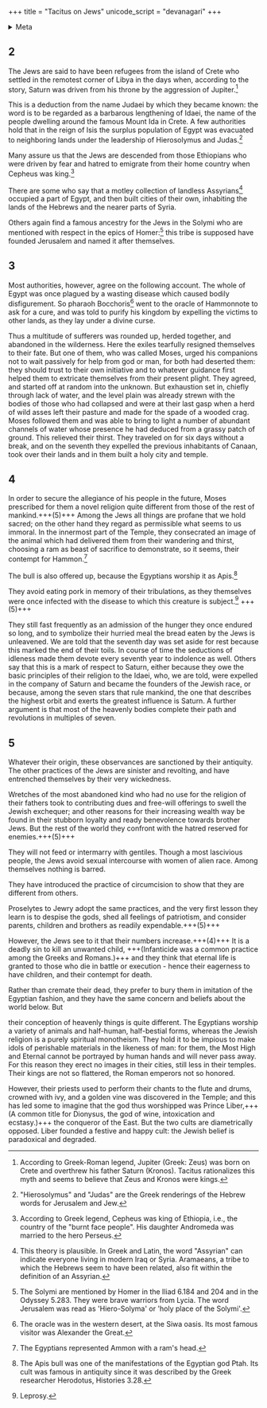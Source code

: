 +++
title = "Tacitus on Jews"
unicode_script = "devanagari"
+++

<details><summary>Meta</summary>

Before he starts to describe the Roman siege of Jerusalem, Roman historian Tacitus offers an account of Jewish history. The translation of Histories 5.2-5 was made by Kenneth Wellesley.
</details>

## 2
The Jews are said to have been refugees from the island of Crete who settled in the remotest corner of Libya in the days when, according to the story, Saturn was driven from his throne by the aggression of Jupiter.[^1]

[^1]: According to Greek-Roman legend, Jupiter (Greek: Zeus) was born on Crete and overthrew his father Saturn (Kronos). Tacitus rationalizes this myth and seems to believe that Zeus and Kronos were kings.

This is a deduction from the name Judaei by which they became known: the word is to be regarded as a barbarous lengthening of Idaei, the name of the people dwelling around the famous Mount Ida in Crete. A few authorities hold that in the reign of Isis the surplus population of Egypt was evacuated to neighboring lands under the leadership of Hierosolymus and Judas.[^2]

[^2]: "Hierosolymus" and "Judas" are the Greek renderings of the Hebrew words for Jerusalem and Jew.

Many assure us that the Jews are descended from those Ethiopians who were driven by fear and hatred to emigrate from their home country when Cepheus was king.[^4] 

[^4]: According to Greek legend, Cepheus was king of Ethiopia, i.e., the country of the "burnt face people". His daughter Andromeda was married to the hero Perseus.

There are some who say that a motley collection of landless Assyrians[^5]  occupied a part of Egypt, and then built cities of their own, inhabiting the lands of the Hebrews and the nearer parts of Syria. 

[^5]: This theory is plausible. In Greek and Latin, the word "Assyrian" can indicate everyone living in modern Iraq or Syria. Aramaeans, a tribe to which the Hebrews seem to have been related, also fit within the definition of an Assyrian.

Others again find a famous ancestry for the Jews in the Solymi who are mentioned with respect in the epics of Homer:[^6] this tribe is supposed have founded Jerusalem and named it after themselves.

[^6]: The Solymi are mentioned by Homer in the Iliad 6.184 and 204 and in the Odyssey 5.283. They were brave warriors from Lycia. The word Jerusalem was read as 'Hiero-Solyma' or 'holy place of the Solymi'.

## 3
Most authorities, however, agree on the following account. The whole of Egypt was once plagued by a wasting disease which caused bodily disfigurement. So pharaoh Bocchoris[^7] went to the oracle of Hammonnote to ask for a cure, and was told to purify his kingdom by expelling the victims to other lands, as they lay under a divine curse. 

[^7]: The oracle was in the western desert, at the Siwa oasis. Its most famous visitor was Alexander the Great.

Thus a multitude of sufferers was rounded up, herded together, and abandoned in the wilderness. Here the exiles tearfully resigned themselves to their fate. But one of them, who was called Moses, urged his companions not to wait passively for help from god or man, for both had deserted them: they should trust to their own initiative and to whatever guidance first helped them to extricate themselves from their present plight. They agreed, and started off at random into the unknown. But exhaustion set in, chiefly through lack of water, and the level plain was already strewn with the bodies of those who had collapsed and were at their last gasp when a herd of wild asses left their pasture and made for the spade of a wooded crag. Moses followed them and was able to bring to light a number of abundant channels of water whose presence he had deduced from a grassy patch of ground. This relieved their thirst. They traveled on for six days without a break, and on the seventh they expelled the previous inhabitants of Canaan, took over their lands and in them built a holy city and temple.

## 4 
In order to secure the allegiance of his people in the future, Moses prescribed for them a novel religion quite different from those of the rest of mankind.+++(5)+++ Among the Jews all things are profane that we hold sacred; on the other hand they regard as permissible what seems to us immoral. In the innermost part of the Temple, they consecrated an image of the animal which had delivered them from their wandering and thirst, choosing a ram as beast of sacrifice to demonstrate, so it seems, their contempt for Hammon.[^8] 

[^8]: The Egyptians represented Ammon with a ram's head.

The bull is also offered up, because the Egyptians worship it as Apis.[^9] 

[^9]: The Apis bull was one of the manifestations of the Egyptian god Ptah. Its cult was famous in antiquity since it was described by the Greek researcher Herodotus, Histories 3.28.

They avoid eating pork in memory of their tribulations, as they themselves were once infected with the disease to which this creature is subject.[^10] +++(5)+++

[^10]: Leprosy.

They still fast frequently as an admission of the hunger they once endured so long, and to symbolize their hurried meal the bread eaten by the Jews is unleavened. We are told that the seventh day was set aside for rest because this marked the end of their toils. In course of time the seductions of idleness made them devote every seventh year to indolence as well. Others say that this is a mark of respect to Saturn, either because they owe the basic principles of their religion to the Idaei, who, we are told, were expelled in the company of Saturn and became the founders of the Jewish race, or because, among the seven stars that rule mankind, the one that describes the highest orbit and exerts the greatest influence is Saturn. A further argument is that most of the heavenly bodies complete their path and revolutions in multiples of seven.

## 5
Whatever their origin, these observances are sanctioned by their antiquity. The other practices of the Jews are sinister and revolting, and have entrenched themselves by their very wickedness. 

Wretches of the most abandoned kind who had no use for the religion of their fathers took to contributing dues and free-will offerings to swell the Jewish exchequer; and other reasons for their increasing wealth way be found in their stubborn loyalty and ready benevolence towards brother Jews. But the rest of the world they confront with the hatred reserved for enemies.+++(5)+++ 

They will not feed or intermarry with gentiles. Though a most lascivious people, the Jews avoid sexual intercourse with women of alien race. Among themselves nothing is barred. 

They have introduced the practice of circumcision to show that they are different from others. 

Proselytes to Jewry adopt the same practices, and the very first lesson they learn is to despise the gods, shed all feelings of patriotism, and consider parents, children and brothers as readily expendable.+++(5)+++ 

However, the Jews see to it that their numbers increase.+++(4)+++ It is a deadly sin to kill an unwanted child, +++(Infanticide was a common practice among the Greeks and Romans.)+++ and they think that eternal life is granted to those who die in battle or execution - hence their eagerness to have children, and their contempt for death. 

Rather than cremate their dead, they prefer to bury them in imitation of the Egyptian fashion, and they have the same concern and beliefs about the world below. But

their conception of heavenly things is quite different. The Egyptians worship a variety of animals and half-human, half-bestial forms, whereas the Jewish religion is a purely spiritual monotheism. They hold it to be impious to make idols of perishable materials in the likeness of man: for them, the Most High and Eternal cannot be portrayed by human hands and will never pass away. For this reason they erect no images in their cities, still less in their temples. Their kings are not so flattered, the Roman emperors not so honored. 

However, their priests used to perform their chants to the flute and drums, crowned with ivy, and a golden vine was discovered in the Temple; and this has led some to imagine that the god thus worshipped was Prince Liber,+++(A common title for Dionysus, the god of wine, intoxication and ecstasy.)+++ the conqueror of the East. But the two cults are diametrically opposed. Liber founded a festive and happy cult: the Jewish belief is paradoxical and degraded.